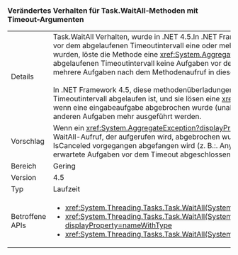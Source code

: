 ### <a name="change-in-behavior-for-taskwaitall-methods-with-time-out-arguments"></a>Verändertes Verhalten für Task.WaitAll-Methoden mit Timeout-Argumenten

|   |   |
|---|---|
|Details|Task.WaitAll Verhalten, wurde in .NET 4.5.In .NET Framework 4, dieser Methoden inkonsistent erwies konsistenter versucht. Wenn vor dem abgelaufenen Timeoutintervall eine oder mehrere Aufgaben vor dem Methodenaufruf abgeschlossen oder abgebrochen wurden, löste die Methode eine <xref:System.AggregateException?displayProperty=name>-Ausnahme aus. Wenn vor dem abgelaufenen Timeoutintervall keine Aufgaben vor dem Methodenaufruf abgeschlossen oder abgebrochen wurden, aber eine oder mehrere Aufgaben nach dem Methodenaufruf in diesen Zustand eingetreten waren, gab die Methode „false“ zurück.<br/><br/>In .NET Framework 4.5, diese methodenüberladungen jetzt "false" zurückgeben, wenn alle Aufgaben ausgeführt werden, wenn das Timeoutintervall abgelaufen ist, und sie lösen eine <xref:System.AggregateException?displayProperty=name> Ausnahme nur dann, wenn eine eingabeaufgabe abgebrochen wurde (unabhängig davon, ob er vor oder nach der die Methode war Rufen Sie) und keine anderen Aufgaben mehr ausgeführt werden.|
|Vorschlag|Wenn ein <xref:System.AggregateException?displayProperty=name> wurde als Mittel zum Erkennen von einer Aufgabe, die vor dem WaitAll-Aufruf, der aufgerufen wird, abgebrochen wurde, dass Code stattdessen die gleiche Erkennung über die Eigenschaft IsCanceled vorgegangen abgefangen wird (z. B.:. Any(t =&gt; t.IsCanceled)) seit .NET 4.6 wird nur in diesem Fall auslösen, wenn alle erwartete Aufgaben vor dem Timeout abgeschlossen werden.|
|Bereich|Gering|
|Version|4.5|
|Typ|Laufzeit|
|Betroffene APIs|<ul><li><xref:System.Threading.Tasks.Task.WaitAll(System.Threading.Tasks.Task[],System.Int32)?displayProperty=nameWithType></li><li><xref:System.Threading.Tasks.Task.WaitAll(System.Threading.Tasks.Task[],System.Int32,System.Threading.CancellationToken)?displayProperty=nameWithType></li><li><xref:System.Threading.Tasks.Task.WaitAll(System.Threading.Tasks.Task[],System.TimeSpan)?displayProperty=nameWithType></li></ul>|

